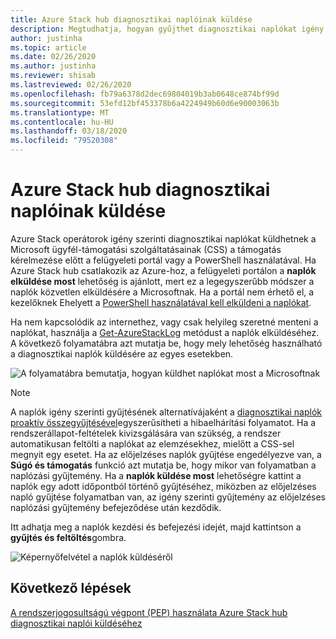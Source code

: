 ```yaml
---
title: Azure Stack hub diagnosztikai naplóinak küldése
description: Megtudhatja, hogyan gyűjthet diagnosztikai naplókat igény szerint Azure Stack hub-ban a felügyeleti portál vagy egy PowerShell-parancsfájl használatával.
author: justinha
ms.topic: article
ms.date: 02/26/2020
ms.author: justinha
ms.reviewer: shisab
ms.lastreviewed: 02/26/2020
ms.openlocfilehash: fb79a6378d2dec69804019b3ab0648ce874bf99d
ms.sourcegitcommit: 53efd12bf453378b6a4224949b60d6e90003063b
ms.translationtype: MT
ms.contentlocale: hu-HU
ms.lasthandoff: 03/18/2020
ms.locfileid: "79520308"
---
```

# <a name="send-azure-stack-hub-diagnostic-logs-now"></a>Azure Stack hub diagnosztikai naplóinak küldése

Azure Stack operátorok igény szerinti diagnosztikai naplókat küldhetnek a Microsoft ügyfél-támogatási szolgáltatásainak (CSS) a támogatás kérelmezése előtt a felügyeleti portál vagy a PowerShell használatával. Ha Azure Stack hub csatlakozik az Azure-hoz, a felügyeleti portálon a **naplók elküldése most** lehetőség is ajánlott, mert ez a legegyszerűbb módszer a naplók közvetlen elküldésére a Microsoftnak. Ha a portál nem érhető el, a kezelőknek Ehelyett a [PowerShell használatával kell elküldeni a naplókat](azure-stack-configure-on-demand-diagnostic-log-collection-powershell-tzl.md). 

Ha nem kapcsolódik az internethez, vagy csak helyileg szeretné menteni a naplókat, használja a [Get-AzureStackLog](azure-stack-get-azurestacklog.md) metódust a naplók elküldéséhez. A következő folyamatábra azt mutatja be, hogy mely lehetőség használható a diagnosztikai naplók küldésére az egyes esetekben. 

![A folyamatábra bemutatja, hogyan küldhet naplókat most a Microsoftnak](media/azure-stack-help-and-support/send-logs-now-flowchart.png)

>[!NOTE]
>A naplók igény szerinti gyűjtésének alternatívájaként a [diagnosztikai naplók proaktív összegyűjtésével](azure-stack-configure-automatic-diagnostic-log-collection-tzl.md)egyszerűsítheti a hibaelhárítási folyamatot. Ha a rendszerállapot-feltételek kivizsgálására van szükség, a rendszer automatikusan feltölti a naplókat az elemzésekhez, mielőtt a CSS-sel megnyit egy esetet. Ha az előjelzéses naplók gyűjtése engedélyezve van, a **Súgó és támogatás** funkció azt mutatja be, hogy mikor van folyamatban a naplózási gyűjtemény. Ha a **naplók küldése most** lehetőségre kattint a naplók egy adott időpontból történő gyűjtéséhez, miközben az előjelzéses napló gyűjtése folyamatban van, az igény szerinti gyűjtemény az előjelzéses naplózási gyűjtemény befejeződése után kezdődik.

Itt adhatja meg a naplók kezdési és befejezési idejét, majd kattintson a **gyűjtés és feltöltés**gombra. 

![Képernyőfelvétel a naplók küldéséről](media/azure-stack-help-and-support/send-logs-now.png)

## <a name="next-steps"></a>Következő lépések

[A rendszerjogosultságú végpont (PEP) használata Azure Stack hub diagnosztikai naplói küldéséhez](azure-stack-get-azurestacklog.md)
